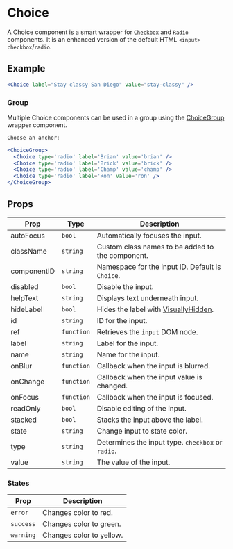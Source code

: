# Choice

A Choice component is a smart wrapper for [`Checkbox`](../Checkbox) and [`Radio`](../Radio) components. It is an enhanced version of the default HTML `<input>` `checkbox`/`radio`.

## Example

```jsx
<Choice label="Stay classy San Diego" value="stay-classy" />
```

### Group

Multiple Choice components can be used in a group using the [ChoiceGroup](../ChoiceGroup) wrapper component.

```jsx
Choose an anchor:

<ChoiceGroup>
  <Choice type='radio' label='Brian' value='brian' />
  <Choice type='radio' label='Brick' value='brick' />
  <Choice type='radio' label='Champ' value='champ' />
  <Choice type='radio' label='Ron' value='ron' />
</ChoiceGroup>
```

## Props

| Prop        | Type       | Description                                               |
| ----------- | ---------- | --------------------------------------------------------- |
| autoFocus   | `bool`     | Automatically focuses the input.                          |
| className   | `string`   | Custom class names to be added to the component.          |
| componentID | `string`   | Namespace for the input ID. Default is `Choice`.          |
| disabled    | `bool`     | Disable the input.                                        |
| helpText    | `string`   | Displays text underneath input.                           |
| hideLabel   | `bool`     | Hides the label with [VisuallyHidden](../VisuallyHidden). |
| id          | `string`   | ID for the input.                                         |
| ref         | `function` | Retrieves the `input` DOM node.                           |
| label       | `string`   | Label for the input.                                      |
| name        | `string`   | Name for the input.                                       |
| onBlur      | `function` | Callback when the input is blurred.                       |
| onChange    | `function` | Callback when the input value is changed.                 |
| onFocus     | `function` | Callback when the input is focused.                       |
| readOnly    | `bool`     | Disable editing of the input.                             |
| stacked     | `bool`     | Stacks the input above the label.                         |
| state       | `string`   | Change input to state color.                              |
| type        | `string`   | Determines the input type. `checkbox` or `radio`.         |
| value       | `string`   | The value of the input.                                   |

### States

| Prop      | Description              |
| --------- | ------------------------ |
| `error`   | Changes color to red.    |
| `success` | Changes color to green.  |
| `warning` | Changes color to yellow. |
